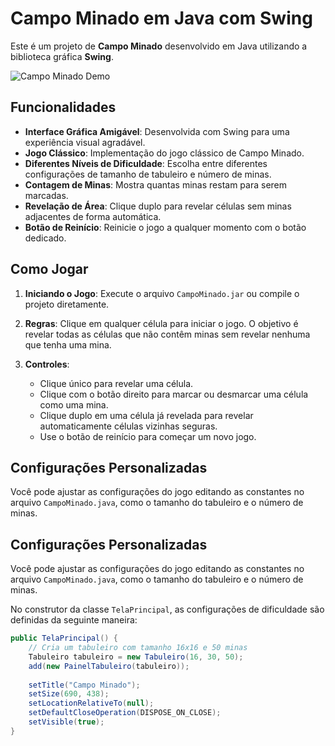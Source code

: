# Campo Minado em Java com Swing

Este é um projeto de **Campo Minado** desenvolvido em Java utilizando a biblioteca gráfica **Swing**.

![Campo Minado Demo](demo.gif)

## Funcionalidades

- **Interface Gráfica Amigável**: Desenvolvida com Swing para uma experiência visual agradável.
- **Jogo Clássico**: Implementação do jogo clássico de Campo Minado.
- **Diferentes Níveis de Dificuldade**: Escolha entre diferentes configurações de tamanho de tabuleiro e número de minas.
- **Contagem de Minas**: Mostra quantas minas restam para serem marcadas.
- **Revelação de Área**: Clique duplo para revelar células sem minas adjacentes de forma automática.
- **Botão de Reinício**: Reinicie o jogo a qualquer momento com o botão dedicado.

## Como Jogar

1. **Iniciando o Jogo**: Execute o arquivo `CampoMinado.jar` ou compile o projeto diretamente.
   
2. **Regras**: Clique em qualquer célula para iniciar o jogo. O objetivo é revelar todas as células que não contêm minas sem revelar nenhuma que tenha uma mina.

3. **Controles**:
   - Clique único para revelar uma célula.
   - Clique com o botão direito para marcar ou desmarcar uma célula como uma mina.
   - Clique duplo em uma célula já revelada para revelar automaticamente células vizinhas seguras.
   - Use o botão de reinício para começar um novo jogo.

## Configurações Personalizadas

Você pode ajustar as configurações do jogo editando as constantes no arquivo `CampoMinado.java`, como o tamanho do tabuleiro e o número de minas.

## Configurações Personalizadas

Você pode ajustar as configurações do jogo editando as constantes no arquivo `CampoMinado.java`, como o tamanho do tabuleiro e o número de minas.

No construtor da classe `TelaPrincipal`, as configurações de dificuldade são definidas da seguinte maneira:

```java
public TelaPrincipal() {
    // Cria um tabuleiro com tamanho 16x16 e 50 minas
    Tabuleiro tabuleiro = new Tabuleiro(16, 30, 50);
    add(new PainelTabuleiro(tabuleiro));
    
    setTitle("Campo Minado");
    setSize(690, 438);
    setLocationRelativeTo(null);
    setDefaultCloseOperation(DISPOSE_ON_CLOSE);
    setVisible(true);
}
